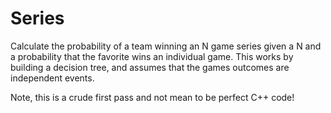 # Series

Calculate the probability of a team winning an N game series given a N
and a probability that the favorite wins an individual game. This works
by building a decision tree, and assumes that the games outcomes are
independent events.

Note, this is a crude first pass and not mean to be perfect C++ code!

